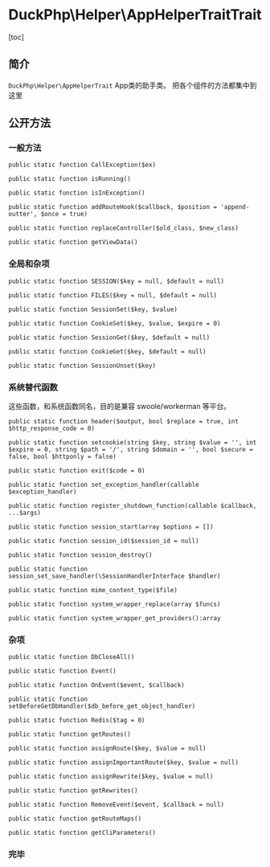 # DuckPhp\Helper\AppHelperTraitTrait
[toc]

## 简介

`DuckPhp\Helper\AppHelperTrait` App类的助手类。 把各个组件的方法都集中到这里

## 公开方法

### 一般方法

    public static function CallException($ex)
    
    public static function isRunning()
    
    public static function isInException()
    
    public static function addRouteHook($callback, $position = 'append-outter', $once = true)
    
    public static function replaceController($old_class, $new_class)
    
    public static function getViewData()

### 全局和杂项

    public static function SESSION($key = null, $default = null)
    
    public static function FILES($key = null, $default = null)
    
    public static function SessionSet($key, $value)
    
    public static function CookieSet($key, $value, $expire = 0)
    
    public static function SessionGet($key, $default = null)

    public static function CookieGet($key, $default = null)
    
    public static function SessionUnset($key)



### 系统替代函数

这些函数，和系统函数同名，目的是兼容 swoole/workerman 等平台。

    public static function header($output, bool $replace = true, int $http_response_code = 0)
    
    public static function setcookie(string $key, string $value = '', int $expire = 0, string $path = '/', string $domain = '', bool $secure = false, bool $httponly = false)
    
    public static function exit($code = 0)
    
    public static function set_exception_handler(callable $exception_handler)
    
    public static function register_shutdown_function(callable $callback, ...$args)
    
    public static function session_start(array $options = [])
    
    public static function session_id($session_id = null)
    
    public static function session_destroy()
    
    public static function session_set_save_handler(\SessionHandlerInterface $handler)

    public static function mime_content_type($file)

    public static function system_wrapper_replace(array $funcs)

    public static function system_wrapper_get_providers():array

### 杂项

    public static function DbCloseAll()

    public static function Event()
    
    public static function OnEvent($event, $callback)

    public static function setBeforeGetDbHandler($db_before_get_object_handler)

    public static function Redis($tag = 0)

    public static function getRoutes()

    public static function assignRoute($key, $value = null)

    public static function assignImportantRoute($key, $value = null)

    public static function assignRewrite($key, $value = null)

    public static function getRewrites()

    public static function RemoveEvent($event, $callback = null)

    public static function getRouteMaps()

    public static function getCliParameters()

### 完毕
